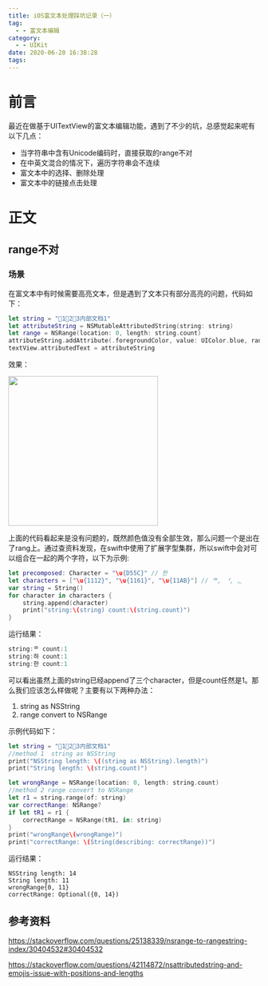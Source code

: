 ```yaml
---
title: iOS富文本处理踩坑记录（一）
tag:
  - - 富文本编辑
category:
  - - UIKit
date: 2020-06-20 16:38:28
tags:
---
```

<!--categories:-->
<!--- [Objective-C]-->
<!--- [net]-->
<!--- [OpenGL]-->
<!--- [sundry]-->
<!--- [Cocoa]-->
<!--- [DesignPattern]-->



# 前言

最近在做基于UITextView的富文本编辑功能，遇到了不少的坑，总感觉起来呢有以下几点：

- 当字符串中含有Unicode编码时，直接获取的range不对
- 在中英文混合的情况下，遍历字符串会不连续
- 富文本中的选择、删除处理
- 富文本中的链接点击处理

# 正文

## range不对

### 场景

在富文本中有时候需要高亮文本，但是遇到了文本只有部分高亮的问题，代码如下：

```swift
let string = "🔴1🔴2🔴3内部文档1"
let attributeString = NSMutableAttributedString(string: string)
let range = NSRange(location: 0, length: string.count)
attributeString.addAttribute(.foregroundColor, value: UIColor.blue, range: range)
textView.attributedText = attributeString
```

效果：

<img src="/Users/bytedance/Documents/Personal/blog/Hexo/source/images/image-20200620155224529.png" width=300>

上面的代码看起来是没有问题的，既然颜色值没有全部生效，那么问题一个是出在了rang上。通过查资料发现，在swift中使用了扩展字型集群，所以swift中会对可以组合在一起的两个字符，以下为示例:

```swift
let precomposed: Character = "\u{D55C}" // 한
let characters = ["\u{1112}", "\u{1161}", "\u{11AB}"] // ᄒ, ᅡ, ᆫ
var string = String()
for character in characters {
    string.append(character)
    print("string:\(string) count:\(string.count)")
}
```

运行结果：

```swift
string:ᄒ count:1
string:하 count:1
string:한 count:1
```

可以看出虽然上面的string已经append了三个character，但是count任然是1。那么我们应该怎么样做呢？主要有以下两种办法：

1. string as NSString
2. range convert to NSRange

示例代码如下：

```swift
let string = "🔴1🔴2🔴3内部文档1"
//method 1  string as NSString
print("NSString length: \((string as NSString).length)")
print("String length: \(string.count)")

let wrongRange = NSRange(location: 0, length: string.count)
//method 2 range convert to NSRange
let r1 = string.range(of: string)
var correctRange: NSRange?
if let tR1 = r1 {
    correctRange = NSRange(tR1, in: string)
}
print("wrongRange\(wrongRange)")
print("correctRange: \(String(describing: correctRange))")
```

运行结果：

```
NSString length: 14
String length: 11
wrongRange{0, 11}
correctRange: Optional({0, 14})
```

## 参考资料

https://stackoverflow.com/questions/25138339/nsrange-to-rangestring-index/30404532#30404532

https://stackoverflow.com/questions/42114872/nsattributedstring-and-emojis-issue-with-positions-and-lengths

